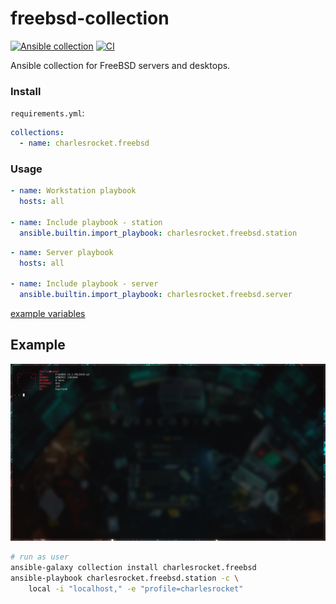 # freebsd-collection
[![Ansible collection](https://img.shields.io/ansible/collection/2410)](https://galaxy.ansible.com/charlesrocket/freebsd)
[![CI](https://github.com/charlesrocket/freebsd-collection/actions/workflows/ci.yml/badge.svg)](https://github.com/charlesrocket/freebsd-collection/actions/workflows/ci.yml)

Ansible collection for FreeBSD servers and desktops.

### Install

`requirements.yml`:

```yaml
collections:
  - name: charlesrocket.freebsd
```

### Usage

```yaml
- name: Workstation playbook
  hosts: all

- name: Include playbook - station
  ansible.builtin.import_playbook: charlesrocket.freebsd.station
```

```yaml
- name: Server playbook
  hosts: all

- name: Include playbook - server
  ansible.builtin.import_playbook: charlesrocket.freebsd.server
```

[example variables](https://github.com/charlesrocket/freebsd-collection/tree/trunk/playbooks/vars/charlesrocket)

## Example

<img src="assets/screenshot.png" alt="screenshot" width="900"/>

```sh
# run as user
ansible-galaxy collection install charlesrocket.freebsd
ansible-playbook charlesrocket.freebsd.station -c \
    local -i "localhost," -e "profile=charlesrocket"
```
